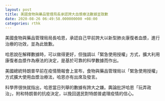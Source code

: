 ```yaml
---
layout: post
title: 美國食物與藥品管理局長承認誇大血漿療法數據並致歉
date: 2020-08-26 06:49:58.000000000 +08:00
categories: rthk
---
```


美國食物與藥品管理局局長哈恩，承認自己早前誇大以新型肺炎康復者血漿，進行治療的功效，並為此致歉。

哈恩說在解釋數據時，可以做得更好，但強調以「緊急使用授權」方式，擴大利用康復者血漿作為療法的決定，是基於可靠的科學數據而作出。

美國總統特朗普早前在疫情簡報會上宣布，食物與藥品管理局以「緊急使用授權」方式擴大使用血漿治療法，哈恩亦有出席及發言。

科學界很快就指出，哈恩當日列舉的數據有誇大之嫌。輿論批評哈恩「玩弄政治」，附和特朗普的抗疫決定，以挽回選民對特朗普處理疫情的信心。
